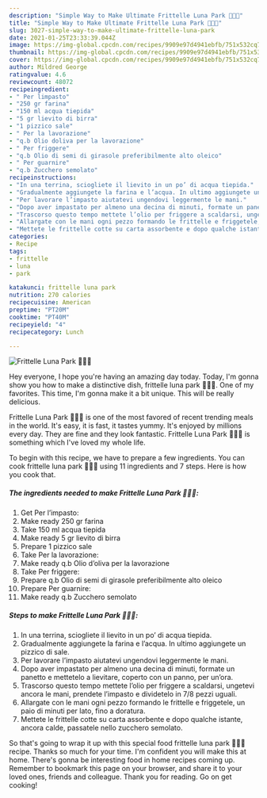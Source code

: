 ```yaml
---
description: "Simple Way to Make Ultimate Frittelle Luna Park 🎡🎢🎠"
title: "Simple Way to Make Ultimate Frittelle Luna Park 🎡🎢🎠"
slug: 3027-simple-way-to-make-ultimate-frittelle-luna-park
date: 2021-01-25T23:33:39.044Z
image: https://img-global.cpcdn.com/recipes/9909e97d4941ebfb/751x532cq70/frittelle-luna-park-🎡🎢🎠-recipe-main-photo.jpg
thumbnail: https://img-global.cpcdn.com/recipes/9909e97d4941ebfb/751x532cq70/frittelle-luna-park-🎡🎢🎠-recipe-main-photo.jpg
cover: https://img-global.cpcdn.com/recipes/9909e97d4941ebfb/751x532cq70/frittelle-luna-park-🎡🎢🎠-recipe-main-photo.jpg
author: Mildred George
ratingvalue: 4.6
reviewcount: 48072
recipeingredient:
- " Per limpasto"
- "250 gr farina"
- "150 ml acqua tiepida"
- "5 gr lievito di birra"
- "1 pizzico sale"
- " Per la lavorazione"
- "q.b Olio doliva per la lavorazione"
- " Per friggere"
- "q.b Olio di semi di girasole preferibilmente alto oleico"
- " Per guarnire"
- "q.b Zucchero semolato"
recipeinstructions:
- "In una terrina, sciogliete il lievito in un po’ di acqua tiepida."
- "Gradualmente aggiungete la farina e l’acqua. In ultimo aggiungete un pizzico di sale."
- "Per lavorare l’impasto aiutatevi ungendovi leggermente le mani."
- "Dopo aver impastato per almeno una decina di minuti, formate un panetto e mettetelo a lievitare, coperto con un panno, per un’ora."
- "Trascorso questo tempo mettete l’olio per friggere a scaldarsi, ungetevi ancora le mani, prendete l’impasto e dividetelo in 7/8 pezzi uguali."
- "Allargate con le mani ogni pezzo formando le frittelle e friggetele, un paio di minuti per lato, fino a doratura."
- "Mettete le frittelle cotte su carta assorbente e dopo qualche istante, ancora calde, passatele nello zucchero semolato."
categories:
- Recipe
tags:
- frittelle
- luna
- park

katakunci: frittelle luna park 
nutrition: 270 calories
recipecuisine: American
preptime: "PT20M"
cooktime: "PT40M"
recipeyield: "4"
recipecategory: Lunch

---
```



![Frittelle Luna Park 🎡🎢🎠](https://img-global.cpcdn.com/recipes/9909e97d4941ebfb/751x532cq70/frittelle-luna-park-🎡🎢🎠-recipe-main-photo.jpg)

Hey everyone, I hope you're having an amazing day today. Today, I'm gonna show you how to make a distinctive dish, frittelle luna park 🎡🎢🎠. One of my favorites. This time, I'm gonna make it a bit unique. This will be really delicious.

Frittelle Luna Park 🎡🎢🎠 is one of the most favored of recent trending meals in the world. It's easy, it is fast, it tastes yummy. It's enjoyed by millions every day. They are fine and they look fantastic. Frittelle Luna Park 🎡🎢🎠 is something which I've loved my whole life.




To begin with this recipe, we have to prepare a few ingredients. You can cook frittelle luna park 🎡🎢🎠 using 11 ingredients and 7 steps. Here is how you cook that.

<!--inarticleads1-->

##### The ingredients needed to make Frittelle Luna Park 🎡🎢🎠:

1. Get  Per l’impasto:
1. Make ready 250 gr farina
1. Take 150 ml acqua tiepida
1. Make ready 5 gr lievito di birra
1. Prepare 1 pizzico sale
1. Take  Per la lavorazione:
1. Make ready q.b Olio d’oliva per la lavorazione
1. Take  Per friggere:
1. Prepare q.b Olio di semi di girasole preferibilmente alto oleico
1. Prepare  Per guarnire:
1. Make ready q.b Zucchero semolato




<!--inarticleads2-->

##### Steps to make Frittelle Luna Park 🎡🎢🎠:

1. In una terrina, sciogliete il lievito in un po’ di acqua tiepida.
1. Gradualmente aggiungete la farina e l’acqua. In ultimo aggiungete un pizzico di sale.
1. Per lavorare l’impasto aiutatevi ungendovi leggermente le mani.
1. Dopo aver impastato per almeno una decina di minuti, formate un panetto e mettetelo a lievitare, coperto con un panno, per un’ora.
1. Trascorso questo tempo mettete l’olio per friggere a scaldarsi, ungetevi ancora le mani, prendete l’impasto e dividetelo in 7/8 pezzi uguali.
1. Allargate con le mani ogni pezzo formando le frittelle e friggetele, un paio di minuti per lato, fino a doratura.
1. Mettete le frittelle cotte su carta assorbente e dopo qualche istante, ancora calde, passatele nello zucchero semolato.




So that's going to wrap it up with this special food frittelle luna park 🎡🎢🎠 recipe. Thanks so much for your time. I'm confident you will make this at home. There's gonna be interesting food in home recipes coming up. Remember to bookmark this page on your browser, and share it to your loved ones, friends and colleague. Thank you for reading. Go on get cooking!
